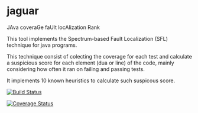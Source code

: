 jaguar
======

JAva coveraGe faUlt locAlization Rank

This tool implements the Spectrum-based Fault Localization (SFL) technique for java programs.

This technique consist of colecting the coverage for each test and calculate a suspicious score for each element (dua or line) of the code, mainly considering how often it ran on failing and passing tests.

It implements 10 known heuristics to calculate such suspicous score.

[![Build Status](https://travis-ci.org/henriquelemos0/jaguar.svg)](https://travis-ci.org/henriquelemos0/jaguar)

[![Coverage Status](https://coveralls.io/repos/henriquelemos0/jaguar/badge.png?branch=master)](https://coveralls.io/r/henriquelemos0/jaguar?branch=master)
